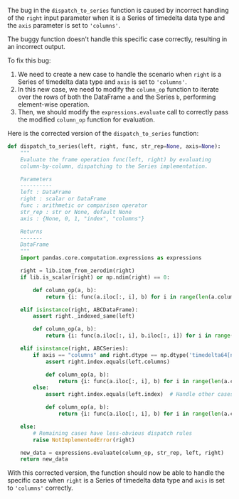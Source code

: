 The bug in the `dispatch_to_series` function is caused by incorrect handling of the `right` input parameter when it is a Series of timedelta data type and the `axis` parameter is set to `'columns'`.

The buggy function doesn't handle this specific case correctly, resulting in an incorrect output.

To fix this bug:
1. We need to create a new case to handle the scenario when `right` is a Series of timedelta data type and `axis` is set to `'columns'`.
2. In this new case, we need to modify the `column_op` function to iterate over the rows of both the DataFrame `a` and the Series `b`, performing element-wise operation.
3. Then, we should modify the `expressions.evaluate` call to correctly pass the modified `column_op` function for evaluation.

Here is the corrected version of the `dispatch_to_series` function:

```python
def dispatch_to_series(left, right, func, str_rep=None, axis=None):
    """
    Evaluate the frame operation func(left, right) by evaluating
    column-by-column, dispatching to the Series implementation.

    Parameters
    ----------
    left : DataFrame
    right : scalar or DataFrame
    func : arithmetic or comparison operator
    str_rep : str or None, default None
    axis : {None, 0, 1, "index", "columns"}

    Returns
    -------
    DataFrame
    """
    import pandas.core.computation.expressions as expressions

    right = lib.item_from_zerodim(right)
    if lib.is_scalar(right) or np.ndim(right) == 0:

        def column_op(a, b):
            return {i: func(a.iloc[:, i], b) for i in range(len(a.columns))}

    elif isinstance(right, ABCDataFrame):
        assert right._indexed_same(left)

        def column_op(a, b):
            return {i: func(a.iloc[:, i], b.iloc[:, i]) for i in range(len(a.columns))}

    elif isinstance(right, ABCSeries):
        if axis == "columns" and right.dtype == np.dtype('timedelta64[ns]'):
            assert right.index.equals(left.columns)

            def column_op(a, b):
                return {i: func(a.iloc[:, i], b) for i in range(len(a.columns))}
        else:
            assert right.index.equals(left.index)  # Handle other cases later

            def column_op(a, b):
                return {i: func(a.iloc[:, i], b) for i in range(len(a.columns))}

    else:
        # Remaining cases have less-obvious dispatch rules
        raise NotImplementedError(right)

    new_data = expressions.evaluate(column_op, str_rep, left, right)
    return new_data
```

With this corrected version, the function should now be able to handle the specific case when `right` is a Series of timedelta data type and `axis` is set to `'columns'` correctly.